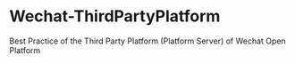 # Wechat-ThirdPartyPlatform
Best Practice of the Third Party Platform (Platform Server) of Wechat Open Platform
